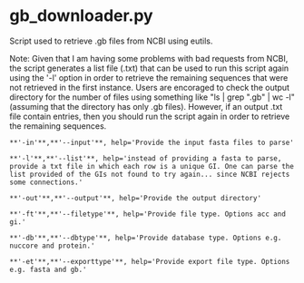 # gb_downloader.py

Script used to retrieve .gb files from NCBI using eutils.

Note: Given that I am having some problems with bad requests from NCBI, the script generates a list file (.txt) that can be used to run this script again using the '-l' option in order to retrieve the remaining sequences that were not retrieved in the first instance. Users are encoraged to check the output directory for the number of files using something like "ls | grep ".gb" | wc -l" (assuming that the directory has only .gb files). However, if an output .txt file contain entries, then you should run the script again in order to retrieve the remaining sequences. 

```
**'-in'**,**'--input'**, help='Provide the input fasta files to parse'

**'-l'**,**'--list'**, help='instead of providing a fasta to parse, provide a txt file in which each row is a unique GI. One can parse the list provided of the GIs not found to try again... since NCBI rejects some connections.'

**'-out'**,**'--output'**, help='Provide the output directory'

**'-ft'**,**'--filetype'**, help='Provide file type. Options acc and gi.'

**'-db'**,**'--dbtype'**, help='Provide database type. Options e.g. nuccore and protein.'

**'-et'**,**'--exporttype'**, help='Provide export file type. Options e.g. fasta and gb.'
```
